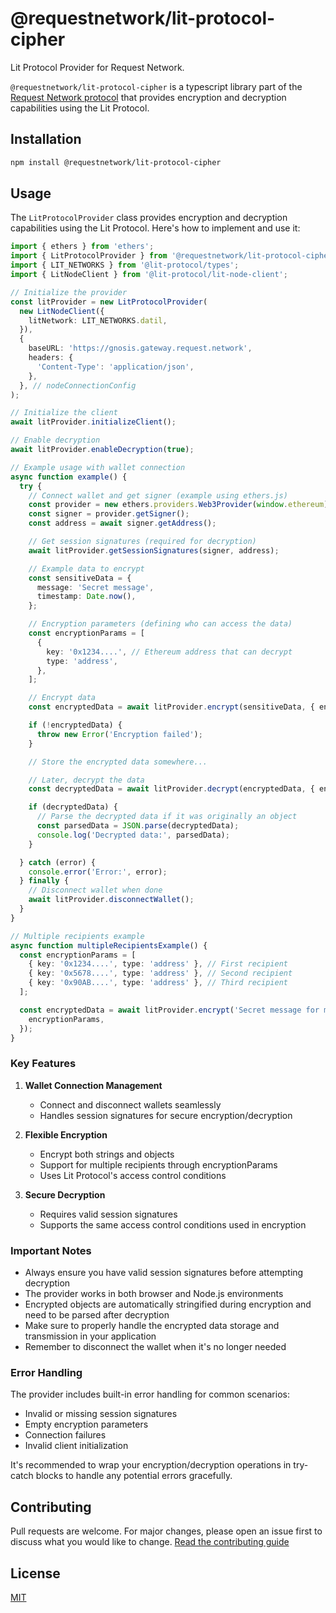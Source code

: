 # @requestnetwork/lit-protocol-cipher

Lit Protocol Provider for Request Network.

`@requestnetwork/lit-protocol-cipher` is a typescript library part of the [Request Network protocol](https://github.com/RequestNetwork/requestNetwork) that provides encryption and decryption capabilities using the Lit Protocol.

## Installation

```bash
npm install @requestnetwork/lit-protocol-cipher
```

## Usage

The `LitProtocolProvider` class provides encryption and decryption capabilities using the Lit Protocol. Here's how to implement and use it:

```typescript
import { ethers } from 'ethers';
import { LitProtocolProvider } from '@requestnetwork/lit-protocol-cipher';
import { LIT_NETWORKS } from '@lit-protocol/types';
import { LitNodeClient } from '@lit-protocol/lit-node-client';

// Initialize the provider
const litProvider = new LitProtocolProvider(
  new LitNodeClient({
    litNetwork: LIT_NETWORKS.datil,
  }),
  {
    baseURL: 'https://gnosis.gateway.request.network',
    headers: {
      'Content-Type': 'application/json',
    },
  }, // nodeConnectionConfig
);

// Initialize the client
await litProvider.initializeClient();

// Enable decryption
await litProvider.enableDecryption(true);

// Example usage with wallet connection
async function example() {
  try {
    // Connect wallet and get signer (example using ethers.js)
    const provider = new ethers.providers.Web3Provider(window.ethereum);
    const signer = provider.getSigner();
    const address = await signer.getAddress();

    // Get session signatures (required for decryption)
    await litProvider.getSessionSignatures(signer, address);

    // Example data to encrypt
    const sensitiveData = {
      message: 'Secret message',
      timestamp: Date.now(),
    };

    // Encryption parameters (defining who can access the data)
    const encryptionParams = [
      {
        key: '0x1234....', // Ethereum address that can decrypt
        type: 'address',
      },
    ];

    // Encrypt data
    const encryptedData = await litProvider.encrypt(sensitiveData, { encryptionParams });

    if (!encryptedData) {
      throw new Error('Encryption failed');
    }

    // Store the encrypted data somewhere...

    // Later, decrypt the data
    const decryptedData = await litProvider.decrypt(encryptedData, { encryptionParams });

    if (decryptedData) {
      // Parse the decrypted data if it was originally an object
      const parsedData = JSON.parse(decryptedData);
      console.log('Decrypted data:', parsedData);
    }

  } catch (error) {
    console.error('Error:', error);
  } finally {
    // Disconnect wallet when done
    await litProvider.disconnectWallet();
  }
}

// Multiple recipients example
async function multipleRecipientsExample() {
  const encryptionParams = [
    { key: '0x1234....', type: 'address' }, // First recipient
    { key: '0x5678....', type: 'address' }, // Second recipient
    { key: '0x90AB....', type: 'address' }, // Third recipient
  ];

  const encryptedData = await litProvider.encrypt('Secret message for multiple recipients', {
    encryptionParams,
  });
}
```

### Key Features

1. **Wallet Connection Management**

   - Connect and disconnect wallets seamlessly
   - Handles session signatures for secure encryption/decryption

2. **Flexible Encryption**

   - Encrypt both strings and objects
   - Support for multiple recipients through encryptionParams
   - Uses Lit Protocol's access control conditions

3. **Secure Decryption**
   - Requires valid session signatures
   - Supports the same access control conditions used in encryption

### Important Notes

- Always ensure you have valid session signatures before attempting decryption
- The provider works in both browser and Node.js environments
- Encrypted objects are automatically stringified during encryption and need to be parsed after decryption
- Make sure to properly handle the encrypted data storage and transmission in your application
- Remember to disconnect the wallet when it's no longer needed

### Error Handling

The provider includes built-in error handling for common scenarios:

- Invalid or missing session signatures
- Empty encryption parameters
- Connection failures
- Invalid client initialization

It's recommended to wrap your encryption/decryption operations in try-catch blocks to handle any potential errors gracefully.

## Contributing

Pull requests are welcome. For major changes, please open an issue first to discuss what you would like to change.
[Read the contributing guide](/CONTRIBUTING.md)

## License

[MIT](/LICENSE)
